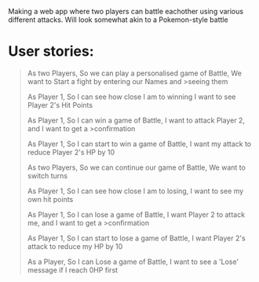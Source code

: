 Making a web app where two players can battle eachother using various different attacks. Will look somewhat akin to a Pokemon-style battle

# User stories:
>As two Players,
>So we can play a personalised game of Battle,
>We want to Start a fight by entering our Names and >seeing them
>
>As Player 1,
>So I can see how close I am to winning
>I want to see Player 2's Hit Points
>
>As Player 1,
>So I can win a game of Battle,
>I want to attack Player 2, and I want to get a >confirmation
>
>As Player 1,
>So I can start to win a game of Battle,
>I want my attack to reduce Player 2's HP by 10
>
>As two Players,
>So we can continue our game of Battle,
>We want to switch turns
>
>As Player 1,
>So I can see how close I am to losing,
>I want to see my own hit points
>
>As Player 1,
>So I can lose a game of Battle,
>I want Player 2 to attack me, and I want to get a >confirmation
>
>As Player 1,
>So I can start to lose a game of Battle,
>I want Player 2's attack to reduce my HP by 10
>
>As a Player,
>So I can Lose a game of Battle,
>I want to see a 'Lose' message if I reach 0HP first
